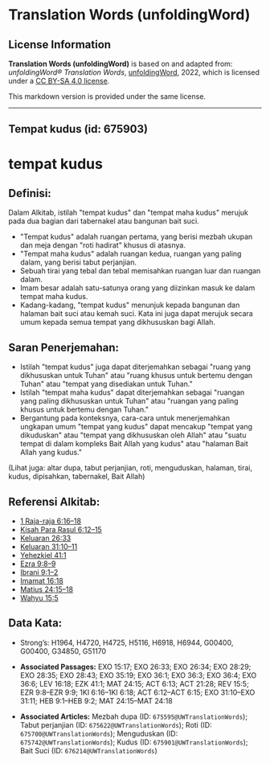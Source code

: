 # Translation Words (unfoldingWord)

## License Information

**Translation Words (unfoldingWord)** is based on and adapted from: _unfoldingWord® Translation Words_, [unfoldingWord](https://unfoldingword.org/utw), 2022, which is licensed under a [CC BY-SA 4.0 license](https://creativecommons.org/licenses/by-sa/4.0/legalcode.en).

This markdown version is provided under the same license.



--------------------------------

## Tempat kudus (id: 675903)

tempat kudus
============

Definisi:
---------

Dalam Alkitab, istilah "tempat kudus" dan "tempat maha kudus" merujuk pada dua bagian dari tabernakel atau bangunan bait suci.

* "Tempat kudus" adalah ruangan pertama, yang berisi mezbah ukupan dan meja dengan "roti hadirat" khusus di atasnya.
* "Tempat maha kudus" adalah ruangan kedua, ruangan yang paling dalam, yang berisi tabut perjanjian.
* Sebuah tirai yang tebal dan tebal memisahkan ruangan luar dan ruangan dalam.
* Imam besar adalah satu\-satunya orang yang diizinkan masuk ke dalam tempat maha kudus.
* Kadang\-kadang, "tempat kudus" menunjuk kepada bangunan dan halaman bait suci atau kemah suci. Kata ini juga dapat merujuk secara umum kepada semua tempat yang dikhususkan bagi Allah.

Saran Penerjemahan:
-------------------

* Istilah "tempat kudus" juga dapat diterjemahkan sebagai "ruang yang dikhususkan untuk Tuhan" atau "ruang khusus untuk bertemu dengan Tuhan" atau "tempat yang disediakan untuk Tuhan."
* Istilah "tempat maha kudus" dapat diterjemahkan sebagai "ruangan yang paling dikhususkan untuk Tuhan" atau "ruangan yang paling khusus untuk bertemu dengan Tuhan."
* Bergantung pada konteksnya, cara\-cara untuk menerjemahkan ungkapan umum "tempat yang kudus" dapat mencakup "tempat yang dikuduskan" atau "tempat yang dikhususkan oleh Allah" atau "suatu tempat di dalam kompleks Bait Allah yang kudus" atau "halaman Bait Allah yang kudus."

(Lihat juga: altar dupa, tabut perjanjian, roti, menguduskan, halaman, tirai, kudus, dipisahkan, tabernakel, Bait Allah)

Referensi Alkitab:
------------------

* [1 Raja\-raja 6:16–18](https://ref.ly/1Kgs0:0)
* [Kisah Para Rasul 6:12–15](https://ref.ly/Acts0:0)
* [Keluaran 26:33](https://ref.ly/Exod26:33)
* [Keluaran 31:10–11](https://ref.ly/Exod0:0)
* [Yehezkiel 41:1](https://ref.ly/Ezek41:1)
* [Ezra 9:8–9](https://ref.ly/Ezra9:8-Ezra9:9)
* [Ibrani 9:1–2](https://ref.ly/Heb9:1-Heb9:2)
* [Imamat 16:18](https://ref.ly/Lev16:18)
* [Matius 24:15–18](https://ref.ly/Matt24:15-Matt24:18)
* [Wahyu 15:5](https://ref.ly/Rev15:5)

Data Kata:
----------

* Strong’s: H1964, H4720, H4725, H5116, H6918, H6944, G00400, G00400, G34850, G51170

* **Associated Passages:** EXO 15:17; EXO 26:33; EXO 26:34; EXO 28:29; EXO 28:35; EXO 28:43; EXO 35:19; EXO 36:1; EXO 36:3; EXO 36:4; EXO 36:6; LEV 16:18; EZK 41:1; MAT 24:15; ACT 6:13; ACT 21:28; REV 15:5; EZR 9:8–EZR 9:9; 1KI 6:16–1KI 6:18; ACT 6:12–ACT 6:15; EXO 31:10–EXO 31:11; HEB 9:1–HEB 9:2; MAT 24:15–MAT 24:18
* **Associated Articles:** Mezbah dupa (ID: `675595@UWTranslationWords`); Tabut perjanjian (ID: `675622@UWTranslationWords`); Roti (ID: `675700@UWTranslationWords`); Menguduskan (ID: `675742@UWTranslationWords`); Kudus (ID: `675901@UWTranslationWords`); Bait Suci (ID: `676214@UWTranslationWords`)

